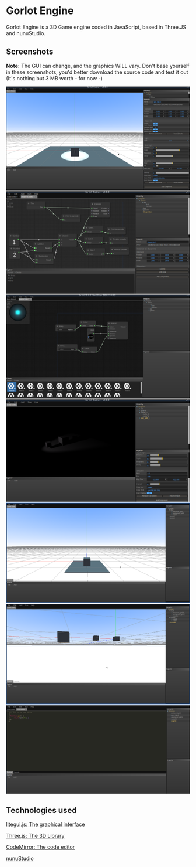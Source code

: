 # Gorlot Engine

Gorlot Engine is a 3D Game engine coded in JavaScript, based in Three.JS and nunuStudio.

## Screenshots
**Note:** The GUI can change, and the graphics WILL vary. Don't base yourself in these screenshots, you'd better download the source code and test it out (It's nothing but 3 MB worth - for now -)

![The component system](imgs/4.png)
![Blueprints system](imgs/6.png)
![Material Editor](imgs/9.png)
![Run mode](imgs/5.png)
![The default scene](imgs/1.png)
![Parent/Child system](imgs/2.png)
![The code Editor](imgs/3.png)

## Technologies used
[litegui.js: The graphical interface](https://github.com/jagenjo/litegui.js)

[Three.js: The 3D Library](https://github.com/mrdoob/three.js)

[CodeMirror: The code editor](http://codemirror.net)

[nunuStudio](https://nunuStudio.org)